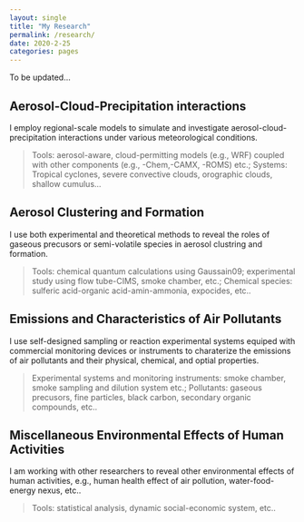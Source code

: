 ```yaml
---
layout: single
title: "My Research"
permalink: /research/
date: 2020-2-25
categories: pages
---
```

To be updated...

## Aerosol-Cloud-Precipitation interactions
I employ regional-scale models to simulate and investigate aerosol-cloud-precipitation interactions under various meteorological conditions.
>Tools: aerosol-aware, cloud-permitting models (e.g., WRF) coupled with other components (e.g., -Chem,-CAMX, -ROMS) etc.;
>Systems: Tropical cyclones, severe convective clouds, orographic clouds, shallow cumulus...

## Aerosol Clustering and Formation
I use both experimental and theoretical methods to reveal the roles of gaseous precusors or semi-volatile species in aerosol clustring and formation.
>Tools: chemical quantum calculations using Gaussain09; experimental study using flow tube-CIMS, smoke chamber, etc.;
>Chemical species: sulferic acid-organic acid-amin-ammonia, expocides, etc..

## Emissions and Characteristics of Air Pollutants
I use self-designed sampling or reaction experimental systems equiped with commercial monitoring devices or instruments to charaterize the emissions of air pollutants and their physical, chemical, and optial properties.
>Experimental systems and monitoring instruments: smoke chamber, smoke sampling and dilution system etc.;
>Pollutants: gaseous precusors, fine particles, black carbon, secondary organic compounds, etc..

## Miscellaneous Environmental Effects of Human Activities
I am working with other researchers to reveal other environmental effects of human activities, e.g., human health effect of air pollution, water-food-energy nexus, etc..
>Tools: statistical analysis, dynamic social-economic system, etc..
